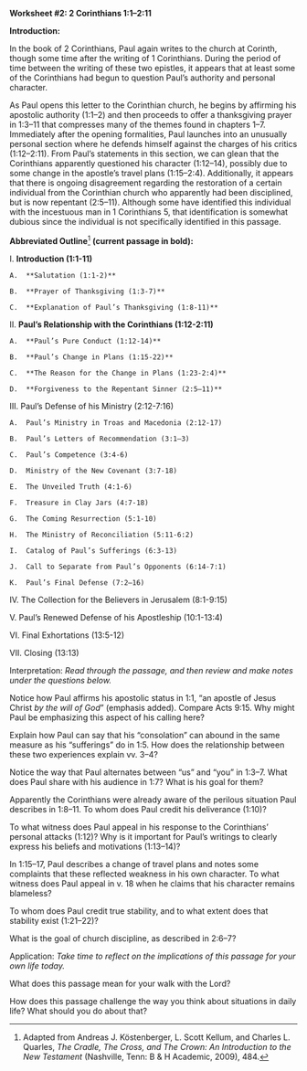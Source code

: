 **Worksheet \#2: 2 Corinthians 1:1–2:11**

**Introduction:**

In the book of 2 Corinthians, Paul again writes to the church at Corinth, though some time after the writing of 1 Corinthians. During the period of time between the writing of these two epistles, it appears that at least some of the Corinthians had begun to question Paul’s authority and personal character.

As Paul opens this letter to the Corinthian church, he begins by affirming his apostolic authority (1:1–2) and then proceeds to offer a thanksgiving prayer in 1:3–11 that compresses many of the themes found in chapters 1–7. Immediately after the opening formalities, Paul launches into an unusually personal section where he defends himself against the charges of his critics (1:12–2:11). From Paul’s statements in this section, we can glean that the Corinthians apparently questioned his character (1:12–14), possibly due to some change in the apostle’s travel plans (1:15–2:4). Additionally, it appears that there is ongoing disagreement regarding the restoration of a certain individual from the Corinthian church who apparently had been disciplined, but is now repentant (2:5–11). Although some have identified this individual with the incestuous man in 1 Corinthians 5, that identification is somewhat dubious since the individual is not specifically identified in this passage.

**Abbreviated Outline**[^1] **(current passage in bold):**

I.  **Introduction (1:1-11)**

    A.  **Salutation (1:1-2)**

    B.  **Prayer of Thanksgiving (1:3-7)**

    C.  **Explanation of Paul’s Thanksgiving (1:8-11)**

II. **Paul’s Relationship with the Corinthians (1:12-2:11)**

    A.  **Paul’s Pure Conduct (1:12-14)**

    B.  **Paul’s Change in Plans (1:15-22)**

    C.  **The Reason for the Change in Plans (1:23-2:4)**

    D.  **Forgiveness to the Repentant Sinner (2:5—11)**

III. Paul’s Defense of his Ministry (2:12-7:16)

    A.  Paul’s Ministry in Troas and Macedonia (2:12-17)

    B.  Paul’s Letters of Recommendation (3:1–3)

    C.  Paul’s Competence (3:4-6)

    D.  Ministry of the New Covenant (3:7-18)

    E.  The Unveiled Truth (4:1-6)

    F.  Treasure in Clay Jars (4:7-18)

    G.  The Coming Resurrection (5:1-10)

    H.  The Ministry of Reconciliation (5:11-6:2)

    I.  Catalog of Paul’s Sufferings (6:3-13)

    J.  Call to Separate from Paul’s Opponents (6:14-7:1)

    K.  Paul’s Final Defense (7:2—16)

IV. The Collection for the Believers in Jerusalem (8:1-9:15)

V.  Paul’s Renewed Defense of his Apostleship (10:1-13:4)

VI. Final Exhortations (13:5-12)

VII. Closing (13:13)

Interpretation: *Read through the passage, and then review and make notes under the questions below.*

Notice how Paul affirms his apostolic status in 1:1, “an apostle of Jesus Christ *by the will of God*” (emphasis added). Compare Acts 9:15. Why might Paul be emphasizing this aspect of his calling here?

Explain how Paul can say that his “consolation” can abound in the same measure as his “sufferings” do in 1:5. How does the relationship between these two experiences explain vv. 3–4?

Notice the way that Paul alternates between “us” and “you” in 1:3–7. What does Paul share with his audience in 1:7? What is his goal for them?

Apparently the Corinthians were already aware of the perilous situation Paul describes in 1:8–11. To whom does Paul credit his deliverance (1:10)?

To what witness does Paul appeal in his response to the Corinthians’ personal attacks (1:12)? Why is it important for Paul’s writings to clearly express his beliefs and motivations (1:13–14)?

In 1:15–17, Paul describes a change of travel plans and notes some complaints that these reflected weakness in his own character. To what witness does Paul appeal in v. 18 when he claims that his character remains blameless?

To whom does Paul credit true stability, and to what extent does that stability exist (1:21–22)?

What is the goal of church discipline, as described in 2:6–7?

Application: *Take time to reflect on the implications of this passage for your own life today.*

What does this passage mean for your walk with the Lord?

How does this passage challenge the way you think about situations in daily life? What should you do about that?

[^1]: Adapted from Andreas J. Köstenberger, L. Scott Kellum, and Charles L. Quarles, *The Cradle, The Cross, and The Crown: An Introduction to the New Testament* (Nashville, Tenn: B & H Academic, 2009), 484.

